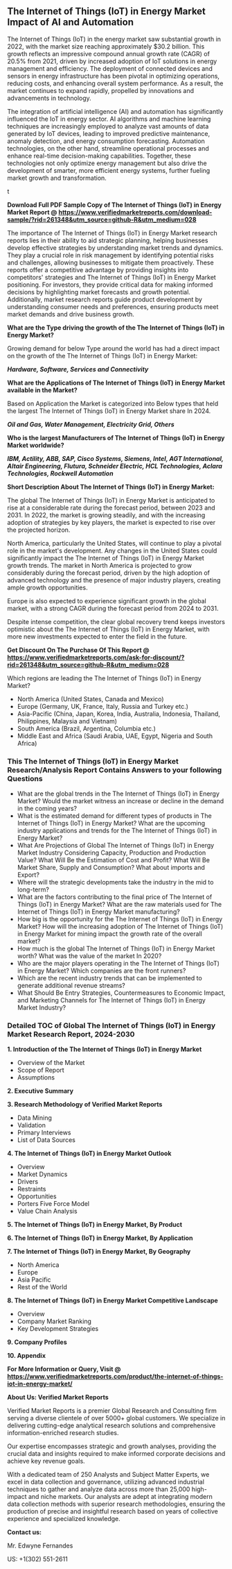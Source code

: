 <h2>The Internet of Things (IoT) in Energy Market Impact of AI and Automation</h2><p>The Internet of Things (IoT) in the energy market saw substantial growth in 2022, with the market size reaching approximately $30.2 billion. This growth reflects an impressive compound annual growth rate (CAGR) of 20.5% from 2021, driven by increased adoption of IoT solutions in energy management and efficiency. The deployment of connected devices and sensors in energy infrastructure has been pivotal in optimizing operations, reducing costs, and enhancing overall system performance. As a result, the market continues to expand rapidly, propelled by innovations and advancements in technology.</p><p>The integration of artificial intelligence (AI) and automation has significantly influenced the IoT in energy sector. AI algorithms and machine learning techniques are increasingly employed to analyze vast amounts of data generated by IoT devices, leading to improved predictive maintenance, anomaly detection, and energy consumption forecasting. Automation technologies, on the other hand, streamline operational processes and enhance real-time decision-making capabilities. Together, these technologies not only optimize energy management but also drive the development of smarter, more efficient energy systems, further fueling market growth and transformation.</p>t</p><p id="" class=""><strong>Download Full PDF Sample Copy of The Internet of Things (IoT) in Energy Market Report @ <a href="https://www.verifiedmarketreports.com/download-sample/?rid=261348&utm_source=github-R&utm_medium=028" target="_blank">https://www.verifiedmarketreports.com/download-sample/?rid=261348&utm_source=github-R&utm_medium=028</a></strong></p><p>The importance of&nbsp;The Internet of Things (IoT) in Energy Market research reports lies in their ability to aid strategic planning, helping businesses develop effective strategies by understanding market trends and dynamics. They play a crucial role in risk management by identifying potential risks and challenges, allowing businesses to mitigate them proactively. These reports offer a competitive advantage by providing insights into competitors' strategies and The Internet of Things (IoT) in Energy Market positioning. For investors, they provide critical data for making informed decisions by highlighting market forecasts and growth potential. Additionally, market research reports guide product development by understanding consumer needs and preferences, ensuring products meet market demands and drive business growth.</p><p><strong>What are the&nbsp;Type driving the growth of the The Internet of Things (IoT) in Energy Market?</strong></p><p id="" class="">Growing demand for below Type around the world has had a direct impact on the growth of the The Internet of Things (IoT) in Energy Market:</p><em><strong>Hardware, Software, Services and Connectivity</strong></em></p><strong>What are the&nbsp;Applications&nbsp;of The Internet of Things (IoT) in Energy Market available in the Market?</strong></p><p id="" class="">Based on Application the Market is categorized into Below types that held the largest The Internet of Things (IoT) in Energy Market share In 2024.</p><em><strong>Oil and Gas, Water Management, Electricity Grid, Others</strong></em></p><strong>Who is the largest Manufacturers of The Internet of Things (IoT) in Energy Market worldwide?</strong></p><p><em><strong>IBM, Actility, ABB, SAP, Cisco Systems, Siemens, Intel, AGT International, Altair Engineering, Flutura, Schneider Electric, HCL Technologies, Aclara Technologies, Rockwell Automation</strong></em></p><p id="" class=""><strong>Short Description About The Internet of Things (IoT) in Energy Market:</strong></p><p>The global The Internet of Things (IoT) in Energy Market is anticipated to rise at a considerable rate during the forecast period, between 2023 and 2031. In 2022, the market is growing steadily, and with the increasing adoption of strategies by key players, the market is expected to rise over the projected horizon.</p><p>North America, particularly the United States, will continue to play a pivotal role in the market's development. Any changes in the United States could significantly impact the The Internet of Things (IoT) in Energy Market growth trends. The market in North America is projected to grow considerably during the forecast period, driven by the high adoption of advanced technology and the presence of major industry players, creating ample growth opportunities.</p><p>Europe is also expected to experience significant growth in the global market, with a strong CAGR during the forecast period from 2024 to 2031.</p><p>Despite intense competition, the clear global recovery trend keeps investors optimistic about the The Internet of Things (IoT) in Energy Market, with more new investments expected to enter the field in the future.</p><p id="" class=""><strong>Get Discount On The Purchase Of This Report @ <a href="https://www.verifiedmarketreports.com/ask-for-discount/?rid=261348&utm_source=github-R&utm_medium=028" target="_blank">https://www.verifiedmarketreports.com/ask-for-discount/?rid=261348&utm_source=github-R&utm_medium=028</a></strong></p>Which regions are leading the The Internet of Things (IoT) in Energy Market?</p><ul><li>North America (United States, Canada and Mexico)</li><li>Europe (Germany, UK, France, Italy, Russia and Turkey etc.)</li><li>Asia-Pacific (China, Japan, Korea, India, Australia, Indonesia, Thailand, Philippines, Malaysia and Vietnam)</li><li>South America (Brazil, Argentina, Columbia etc.)</li><li>Middle East and Africa (Saudi Arabia, UAE, Egypt, Nigeria and South Africa)</li></ul><h3 id="" class="">This The Internet of Things (IoT) in Energy Market Research/Analysis Report Contains Answers to your following Questions</h3><ul><li>What are the global trends in the The Internet of Things (IoT) in Energy Market? Would the market witness an increase or decline in the demand in the coming years?</li><li>What is the estimated demand for different types of products in The Internet of Things (IoT) in Energy Market? What are the upcoming industry applications and trends for the The Internet of Things (IoT) in Energy Market?</li><li>What Are Projections of Global The Internet of Things (IoT) in Energy Market Industry Considering Capacity, Production and Production Value? What Will Be the Estimation of Cost and Profit? What Will Be Market Share, Supply and Consumption? What about imports and Export?</li><li>Where will the strategic developments take the industry in the mid to long-term?</li><li>What are the factors contributing to the final price of The Internet of Things (IoT) in Energy Market? What are the raw materials used for The Internet of Things (IoT) in Energy Market manufacturing?</li><li>How big is the opportunity for the The Internet of Things (IoT) in Energy Market? How will the increasing adoption of The Internet of Things (IoT) in Energy Market for mining impact the growth rate of the overall market?</li><li>How much is the global The Internet of Things (IoT) in Energy Market worth? What was the value of the market In 2020?</li><li>Who are the major players operating in the The Internet of Things (IoT) in Energy Market? Which companies are the front runners?</li><li>Which are the recent industry trends that can be implemented to generate additional revenue streams?</li><li>What Should Be Entry Strategies, Countermeasures to Economic Impact, and Marketing Channels for The Internet of Things (IoT) in Energy Market Industry?</li></ul><h3 id="" class="">Detailed TOC of Global The Internet of Things (IoT) in Energy Market Research Report, 2024-2030</h3><p id="" class=""><strong>1. Introduction of the The Internet of Things (IoT) in Energy Market</strong></p><ul><li>Overview of the Market</li><li>Scope of Report</li><li>Assumptions</li></ul><p id="" class=""><strong>2. Executive Summary</strong></p><p id="" class=""><strong>3. Research Methodology of Verified Market Reports</strong></p><ul><li>Data Mining</li><li>Validation</li><li>Primary Interviews</li><li>List of Data Sources</li></ul><p id="" class=""><strong>4. The Internet of Things (IoT) in Energy Market Outlook</strong></p><ul><li>Overview</li><li>Market Dynamics</li><li>Drivers</li><li>Restraints</li><li>Opportunities</li><li>Porters Five Force Model</li><li>Value Chain Analysis</li></ul><p id="" class=""><strong>5. The Internet of Things (IoT) in Energy Market, By Product</strong></p><p id="" class=""><strong>6. The Internet of Things (IoT) in Energy Market, By Application</strong></p><p id="" class=""><strong>7. The Internet of Things (IoT) in Energy Market, By Geography</strong></p><ul><li>North America</li><li>Europe</li><li>Asia Pacific</li><li>Rest of the World</li></ul><p id="" class=""><strong>8. The Internet of Things (IoT) in Energy Market Competitive Landscape</strong></p><ul><li>Overview</li><li>Company Market Ranking</li><li>Key Development Strategies</li></ul><p id="" class=""><strong>9. Company Profiles</strong></p><p id="" class=""><strong>10. Appendix</strong></p><p id="" class=""><strong>For More Information or Query, Visit @ <a href="https://www.verifiedmarketreports.com/product/the-internet-of-things-iot-in-energy-market/" target="_blank">https://www.verifiedmarketreports.com/product/the-internet-of-things-iot-in-energy-market/</a></strong></p><p id="" class=""><strong>About Us: Verified Market Reports</strong></p><p id="" class="">Verified Market Reports is a premier Global Research and Consulting firm serving a diverse clientele of over 5000+ global customers. We specialize in delivering cutting-edge analytical research solutions and comprehensive information-enriched research studies.</p><p id="" class="">Our expertise encompasses strategic and growth analyses, providing the crucial data and insights required to make informed corporate decisions and achieve key revenue goals.</p><p id="" class="">With a dedicated team of 250 Analysts and Subject Matter Experts, we excel in data collection and governance, utilizing advanced industrial techniques to gather and analyze data across more than 25,000 high-impact and niche markets. Our analysts are adept at integrating modern data collection methods with superior research methodologies, ensuring the production of precise and insightful research based on years of collective experience and specialized knowledge.</p><p id="" class=""><strong>Contact us:</strong></p><p id="" class="">Mr. Edwyne Fernandes</p><p id="" class="">US: +1(302) 551-2611</p>
